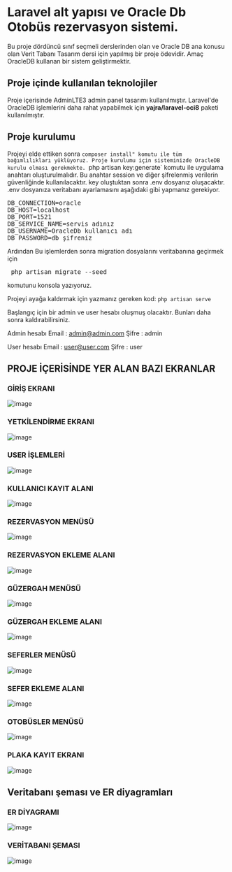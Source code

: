 # Laravel alt yapısı ve Oracle Db Otobüs rezervasyon sistemi.

Bu proje dördüncü sınıf seçmeli derslerinden olan ve Oracle DB ana konusu olan Verit Tabanı Tasarım dersi için yapılmış bir proje ödevidir.
Amaç OracleDB kullanan bir sistem geliştirmektir.

## Proje içinde kullanılan teknolojiler

Proje içerisinde AdminLTE3 admin panel tasarımı kullanılmıştır.
Laravel'de OracleDB işlemlerini daha rahat yapabilmek için **yajra/laravel-oci8** paketi kullanılmıştır.

## Proje kurulumu 
Projeyi elde ettiken sonra `composer install" komutu ile tüm bağımlılıkları yüklüyoruz.
Proje kurulumu için sisteminizde OracleDB kurulu olması gerekmekte.
`php artisan key:generate` komutu ile uygulama anahtarı oluşturulmalıdır.
Bu anahtar session ve diğer şifrelenmiş verilerin güvenliğinde kullanılacaktır.
key oluştuktan sonra .env dosyanız oluşacaktır.
.env dosyanıza veritabanı ayarlamasını aşağıdaki gibi yapmanız gerekiyor.

<pre>
DB_CONNECTION=oracle
DB_HOST=localhost
DB_PORT=1521
DB_SERVICE_NAME=servis adınız
DB_USERNAME=OracleDb kullanıcı adı
DB_PASSWORD=db şifreniz
</pre>
Ardından 
Bu işlemlerden sonra migration dosyalarını veritabanına geçirmek için 
<pre> php artisan migrate --seed
</pre> komutunu konsola yazıyoruz.

Projeyi ayağa kaldırmak için yazmanız gereken kod: `php artisan serve`

Başlangıç için bir admin ve user hesabı oluşmuş olacaktır. Bunları daha sonra kaldırabilirsiniz.

Admin hesabı
Email : admin@admin.com
Şifre : admin

User hesabı
Email : user@user.com
Şifre :  user

## PROJE İÇERİSİNDE YER ALAN BAZI EKRANLAR

### GİRİŞ EKRANI
![image](https://user-images.githubusercontent.com/44698680/172005013-850c3d45-cf4e-424a-bb24-197ef58ec027.png)


### YETKİLENDİRME EKRANI
![image](https://user-images.githubusercontent.com/44698680/172005715-5adf59f5-d354-403e-9b45-55f8743fe43a.png)
### USER İŞLEMLERİ
![image](https://user-images.githubusercontent.com/44698680/172005022-cb381acf-3d2e-443d-92da-2db189760286.png)
### KULLANICI KAYIT ALANI
![image](https://user-images.githubusercontent.com/44698680/172005033-c9174b3a-4b08-44d2-aefe-cf51e23ea605.png)
### REZERVASYON MENÜSÜ
![image](https://user-images.githubusercontent.com/44698680/172005816-1a041286-2776-42b3-ba0f-04075476b7e2.png)
### REZERVASYON EKLEME ALANI
![image](https://user-images.githubusercontent.com/44698680/172005879-60da516f-b0cd-40db-b5b7-e4409795a20b.png)
### GÜZERGAH MENÜSÜ
![image](https://user-images.githubusercontent.com/44698680/172005043-cb150cf6-1e1f-49e8-8424-486fef04b056.png)
### GÜZERGAH EKLEME ALANI
![image](https://user-images.githubusercontent.com/44698680/172005046-b1a61b8f-9723-41d5-a42a-bc778f06a88e.png)
### SEFERLER MENÜSÜ
![image](https://user-images.githubusercontent.com/44698680/172005051-1f905ff2-fd46-4685-9c3f-6515edaf5100.png)
### SEFER EKLEME ALANI
![image](https://user-images.githubusercontent.com/44698680/172005053-1af52456-b60e-471f-8b2b-2d7600810502.png)
### OTOBÜSLER MENÜSÜ
![image](https://user-images.githubusercontent.com/44698680/172005030-2a95990f-bc73-4fc0-af2d-6d3f1cc05fcb.png)
### PLAKA KAYIT EKRANI
![image](https://user-images.githubusercontent.com/44698680/172005054-784772e2-16dc-4f80-b9b5-01616b8ff38b.png)

## Veritabanı şeması ve ER diyagramları

### ER DİYAGRAMI
![image](https://user-images.githubusercontent.com/44698680/172005061-d24ded51-4b91-44c2-96f0-f7893b7019fd.png)

### VERİTABANI ŞEMASI
![image](https://user-images.githubusercontent.com/44698680/172005063-3a6af2a0-7822-4b39-b862-3bfa96a3f7a4.png)

